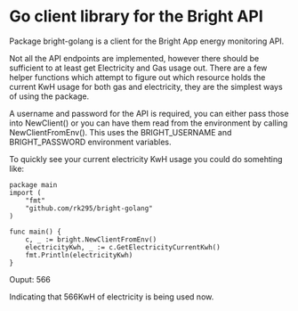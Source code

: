 # Go client library for the Bright API

Package bright-golang is a client for the Bright App energy monitoring API.

Not all the API endpoints are implemented, however there should be sufficient
to at least get Electricity and Gas usage out. There are a few helper functions
which attempt to figure out which resource holds the current KwH usage for both
gas and electricity, they are the simplest ways of using the package.

A username and password for the API is required, you can either pass those into
NewClient() or you can have them read from the environment by calling
NewClientFromEnv().  This uses the BRIGHT_USERNAME and BRIGHT_PASSWORD
environment variables.

To quickly see your current electricity KwH usage you could do somehting like:

	package main
	import (
		"fmt"
		"github.com/rk295/bright-golang"
	)

	func main() {
		c, _ := bright.NewClientFromEnv()
		electricityKwh, _ := c.GetElectricityCurrentKwh()
		fmt.Println(electricityKwh)
	}

Ouput:
	566

Indicating that 566KwH of electricity is being used now.
